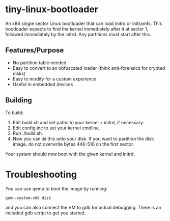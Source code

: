 tiny-linux-bootloader
=====================

An x86 single sector Linux bootloader that can load initrd or initramfs. This bootloader expects to find the kernel immediately after it at sector 1, followed immediately by the initrd. Any partitions must start after this.

## Features/Purpose

* No partition table needed
* Easy to convert to an obfuscated loader (think anti-forensics for crypted disks)
* Easy to modify for a custom experience
* Useful in embedded devices

## Building

To build:

1. Edit build.sh and set paths to your kernel + initrd, if necessary.
2. Edit config.inc to set your kernel cmdline.
3. Run ./build.sh.
4. Now you can `dd` this onto your disk. If you want to partition the disk image, do not overwrite bytes 446-510 on the first sector.

Your system should now boot with the given kernel and initrd.

# Troubleshooting

You can use qemu to boot the image by running:

    qemu-system-x86 disk

and you can also connect the VM to gdb for actual debugging. There is an included gdb script to get you started.
